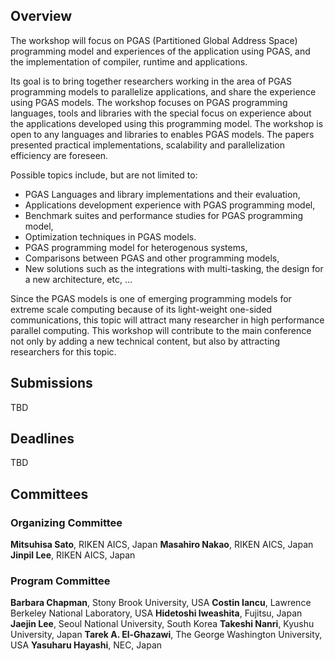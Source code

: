 ## Overview
The workshop will focus on PGAS (Partitioned Global Address Space) programming model and experiences of the application using PGAS, and the implementation of compiler, runtime and applications.

Its goal is to bring together researchers working in the area of PGAS programming models to parallelize applications, and share the experience using PGAS models. The workshop focuses on PGAS programming languages, tools and libraries with the special focus on experience about the applications developed using this programming model. The workshop is open to any languages and libraries to enables PGAS models. The papers presented practical implementations, scalability and parallelization efficiency are foreseen.

Possible topics include, but are not limited to:
-	PGAS Languages and library implementations and their evaluation,
-	Applications development experience with PGAS programming model,
-	Benchmark suites and performance studies for PGAS programming model,
-	Optimization techniques in PGAS models.
-	PGAS programming model for heterogenous systems,
-	Comparisons between PGAS and other programming models,
-	New solutions such as the integrations with multi-tasking, the design for a new architecture, etc, …

Since the PGAS models is one of emerging programming models for extreme scale computing because of its light-weight one-sided communications, this topic will attract many researcher in high performance parallel computing. This workshop will contribute to the main conference not only by adding a new technical content, but also by attracting researchers for this topic.

## Submissions
TBD

## Deadlines
TBD

## Committees
### Organizing Committee
**Mitsuhisa Sato**, RIKEN AICS, Japan
**Masahiro Nakao**, RIKEN AICS, Japan
**Jinpil Lee**, RIKEN AICS, Japan

### Program Committee
**Barbara Chapman**, Stony Brook University, USA
**Costin Iancu**, Lawrence Berkeley National Laboratory, USA
**Hidetoshi Iweashita**, Fujitsu, Japan
**Jaejin Lee**, Seoul National University, South Korea
**Takeshi Nanri**, Kyushu University, Japan
**Tarek A. El-Ghazawi**, The George Washington University, USA
**Yasuharu Hayashi**, NEC, Japan
